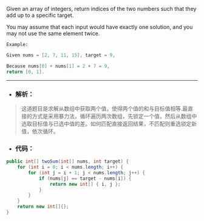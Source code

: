 Given an array of integers, return indices of the two numbers such that they add up to a specific target.

You may assume that each input would have exactly one solution, and you may not use the same element twice.

`Example:`
```java
Given nums = [2, 7, 11, 15], target = 9,

Because nums[0] + nums[1] = 2 + 7 = 9,
return [0, 1].
```
- - -

- ### 解析：
> 这道题目是求解从数组中获取两个值，使得两个值的和与目标值相等.最直接的方式是采用暴力法，循环遍历两次数组，先锁定一个值，然后从数组中选取目标值与已选中值的差。如何匹配直接返回结果，不匹配则重选锁定新值，依次循环。
- ### 代码：
```java
public int[] twoSum(int[] nums, int target) {
    for (int i = 0; i < nums.length; i++) {
        for (int j = i + 1; j < nums.length; j++) {
            if (nums[j] == target - nums[i]) {
                return new int[] { i, j };
            }
        }
    }
    return new int[]{};
}
```

